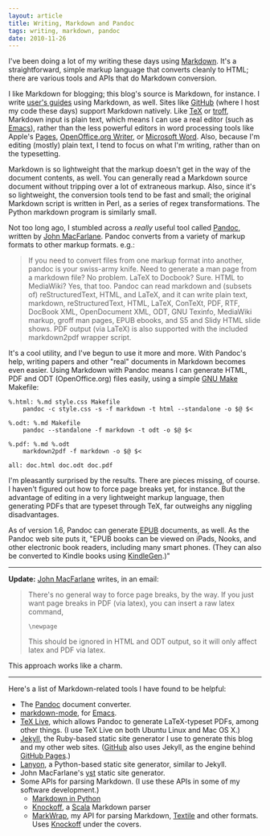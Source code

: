 ```yaml
---
layout: article
title: Writing, Markdown and Pandoc
tags: writing, markdown, pandoc
date: 2010-11-26
---
```


I've been doing a lot of my writing these days using [Markdown][]. It's a
straightforward, simple markup language that converts cleanly to HTML;
there are various tools and APIs that do Markdown conversion.

I like Markdown for blogging; this blog's source is Markdown, for instance.
I write [user's guides][SQLShell Users Guide] using Markdown, as well.
Sites like [GitHub][] (where I host my code these days) support Markdown
natively. Like [TeX][] or [troff][], Markdown input is plain text, which
means I can use a real editor (such as [Emacs][]), rather than the less
powerful editors in word processing tools like Apple's [Pages][],
[OpenOffice.org Writer][], or [Microsoft Word][]. Also, because I'm editing
(mostly) plain text, I tend to focus on what I'm writing, rather than on
the typesetting.

Markdown is so lightweight that the markup doesn't get in the way of the
document contents, as well. You can generally read a Markdown source
document without tripping over a lot of extraneous markup. Also, since it's
so lightweight, the conversion tools tend to be fast and small; the
original Markdown script is written in Perl, as a series of regex
transformations. The Python markdown program is similarly small.

Not too long ago, I stumbled across a *really* useful tool called
[Pandoc][], written by [John MacFarlane][]. Pandoc converts from a variety
of markup formats to other markup formats. e.g.:

> If you need to convert files from one markup format into another,
> pandoc is your swiss-army knife. Need to generate a man page from a
> markdown file? No problem. LaTeX to Docbook? Sure. HTML to MediaWiki?
> Yes, that too. Pandoc can read markdown and (subsets of)
> reStructuredText, HTML, and LaTeX, and it can write plain text,
> markdown, reStructuredText, HTML, LaTeX, ConTeXt, PDF, RTF, DocBook
> XML, OpenDocument XML, ODT, GNU Texinfo, MediaWiki markup, groff man
> pages, EPUB ebooks, and S5 and Slidy HTML slide shows. PDF output (via
> LaTeX) is also supported with the included markdown2pdf wrapper script.

It's a cool utility, and I've begun to use it more and more. With Pandoc's
help, writing papers and other "real" documents in Markdown becomes even
easier. Using Markdown with Pandoc means I can generate HTML, PDF and ODT
(OpenOffice.org) files easily, using a simple [GNU Make][] Makefile:

    %.html: %.md style.css Makefile
        pandoc -c style.css -s -f markdown -t html --standalone -o $@ $<

    %.odt: %.md Makefile
        pandoc --standalone -f markdown -t odt -o $@ $<

    %.pdf: %.md %.odt
        markdown2pdf -f markdown -o $@ $<

    all: doc.html doc.odt doc.pdf

I'm pleasantly surprised by the results. There are pieces missing, of
course. I haven't figured out how to force page breaks yet, for instance.
But the advantage of editing in a very lightweight markup language, then
generating PDFs that are typeset through TeX, far outweighs any niggling
disadvantages.

As of version 1.6, Pandoc can generate [EPUB][] documents, as well. As the
Pandoc web site puts it, "EPUB books can be viewed on iPads, Nooks, and
other electronic book readers, including many smart phones. (They can also
be converted to Kindle books using [KindleGen][].)"

---

**Update:** [John MacFarlane][] writes, in an email:

> There's no general way to force page breaks, by the way.  If you just
> want page breaks in PDF (via latex), you can insert a raw latex
> command,
> 
>     \newpage
> 
> This should be ignored in HTML and ODT output, so it will only affect
> latex and PDF via latex.

This approach works like a charm.

---

Here's a list of Markdown-related tools I have found to be helpful:

* The [Pandoc][] document converter.
* [markdown-mode][], for [Emacs][].
* [TeX Live][], which allows Pandoc to generate LaTeX-typeset PDFs, among
  other things. (I use TeX Live on both Ubuntu Linux and Mac OS X.)
* [Jekyll][], the Ruby-based static site generator I use to generate this
  blog and my other web sites. ([GitHub][] also uses Jekyll, as the engine
  behind [GitHub Pages][].)
* [Lanyon][], a Python-based static site generator, similar to Jekyll.
* John MacFarlane's [yst][] static site generator.
* Some APIs for parsing Markdown. (I use these APIs in some of my software
  development.)
  - [Markdown in Python][]
  - [Knockoff][], a [Scala][] Markdown parser
  - [MarkWrap][], my API for parsing Markdown, [Textile][] and other formats.
    Uses [Knockoff][] under the covers.

[yst]: https://github.com/jgm/yst
[Markdown]: http://daringfireball.net/projects/markdown/
[Lanyon]: http://bitbucket.org/arthurk/lanyon/wiki/Home
[Textile]: http://textile.thresholdstate.com/
[Knockoff]: http://tristanhunt.com/projects/knockoff/
[MarkWrap]: http://software.clapper.org/markwrap/
[Scala]: http://www.scala-lang.org/
[Markdown in Python]: http://www.freewisdom.org/projects/python-markdown/
[Pandoc]: http://johnmacfarlane.net/pandoc/
[John MacFarlane]: http://johnmacfarlane.net/
[SQLShell Users Guide]: http://software.clapper.org/sqlshell/users-guide.html
[GitHub]: http://www.github.com/
[GitHub Pages]: http://pages.github.com/
[Jekyll]: http://www.jekyllrb.com/
[TeX]: http://www.tug.org/texlive/
[troff]: http://www.troff.org/
[Emacs]: http://www.gnu.org/software/emacs/
[markdown-mode]: http://jblevins.org/projects/markdown-mode/
[Pages]: http://www.apple.com/iwork/pages/
[OpenOffice.org Writer]: http://wiki.services.openoffice.org/wiki/Writer
[Microsoft Word]: http://office.microsoft.com/en-us/word/
[GNU Make]: http://www.gnu.org/software/make/
[TeX Live]: http://www.tug.org/texlive/
[EPUB]: http://en.wikipedia.org/wiki/EPUB
[KindleGen]: http://www.amazon.com/gp/feature.html?ie=UTF8&docId=1000234621
